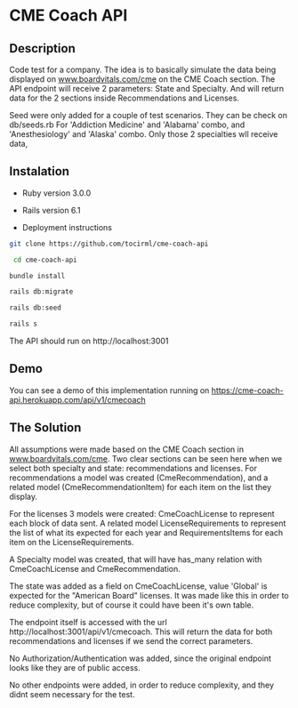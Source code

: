 # CME Coach API

## Description

Code test for a company. The idea is to basically simulate the data being displayed on www.boardvitals.com/cme on the CME Coach section.
The API endpoint will receive 2 parameters: State and Specialty. And will return data for the 2 sections inside Recommendations and Licenses.

Seed were only added for a couple of test scenarios. They can be check on db/seeds.rb
For 'Addiction Medicine' and 'Alabama' combo, and 'Anesthesiology' and 'Alaska' combo.
Only those 2 specialties wll receive data,

## Instalation

- Ruby version
  3.0.0
- Rails version
  6.1

- Deployment instructions

```bash
git clone https://github.com/tocirml/cme-coach-api
```

```bash
 cd cme-coach-api
```

```bash
bundle install
```

```bash
rails db:migrate
```

```bash
rails db:seed
```

```bash
rails s
```

The API should run on http://localhost:3001

## Demo

You can see a demo of this implementation running on https://cme-coach-api.herokuapp.com/api/v1/cmecoach

## The Solution

All assumptions were made based on the CME Coach section in www.boardvitals.com/cme.
Two clear sections can be seen here when we select both specialty and state: recommendations and licenses.
For recommendations a model was created (CmeRecommendation), and a related model (CmeRecommendationItem) for each item on the list they display.

For the licenses 3 models were created:
CmeCoachLicense to represent each block of data sent.
A related model LicenseRequirements to represent the list of what its expected for each year
and RequirementsItems for each item on the LicenseRequirements.

A Specialty model was created, that will have has_many relation with CmeCoachLicense and CmeRecommendation.

The state was added as a field on CmeCoachLicense, value 'Global' is expected for the "American Board" licenses.
It was made like this in order to reduce complexity, but of course it could have been it's own table.

The endpoint itself is accessed with the url http://localhost:3001/api/v1/cmecoach. This will return the data for both recommendations and licenses if we send the correct parameters.

No Authorization/Authentication was added, since the original endpoint looks like they are of public access.

No other endpoints were added, in order to reduce complexity, and they didnt seem necessary for the test.
